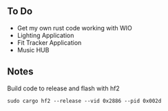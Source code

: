 ## To Do

- Get my own rust code working with WIO
- Lighting Application
- Fit Tracker Application
- Music HUB

## Notes

Build code to release and flash with hf2


`sudo cargo hf2 --release --vid 0x2886 --pid 0x002d`